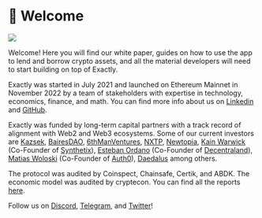 # 🔔 Welcome

![](https://files.gitbook.com/v0/b/gitbook-x-prod.appspot.com/o/spaces%2F-MfgcQUkmO93P\_R-2oLa%2Fuploads%2FtEvRAd1e167RU5JIBkjD%2Fimage%20\(1\).png?alt=media\&token=5208345a-7b18-4a8e-a1b0-63c139872155)

Welcome! Here you will find our white paper, guides on how to use the app to lend and borrow crypto assets, and all the material developers will need to start building on top of Exactly.

Exactly was started in July 2021 and launched on Ethereum Mainnet in November 2022 by a team of stakeholders with expertise in technology, economics, finance, and math. You can find more info about us on [Linkedin](https://linkedin.com/company/exactly-protocol) and [GitHub](https://github.com/exactly).

Exactly was funded by long-term capital partners with a track record of alignment with Web2 and Web3 ecosystems. Some of our current investors are [Kazsek](https://www.kaszek.com/), [BairesDAO](https://twitter.com/bairesdao), [6thManVentures](https://www.6thman.ventures/), [NXTP](https://www.nxtp.vc/), [Newtopia](https://newtopia.vc/), [Kain Warwick](https://twitter.com/kaiynne) (Co-Founder of [Synthetix](https://synthetix.io/)), [Esteban Ordano](https://twitter.com/eordano) (Co-Founder of [Decentraland](https://decentraland.org/)), [Matias Woloski](https://twitter.com/woloski) (Co-Founder of [Auth0](https://auth0.com/)), [Daedalus](https://www.daedalus.gg/) among others.

The protocol was audited by Coinspect, Chainsafe, Certik, and ABDK. The economic model was audited by cryptecon. You can find all the reports [here](https://docs.exact.ly/security/audits).

Follow us on [Discord](https://discord.gg/nFKzxNvz), [Telegram](https://t.me/exactlyFinance), and [Twitter](https://twitter.com/exactly\_finance)!
